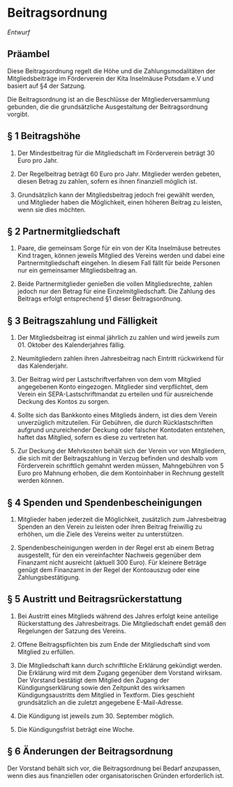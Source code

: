 # Beitragsordnung

_Entwurf_

## Präambel

Diese Beitragsordnung regelt die Höhe und die Zahlungsmodalitäten der Mitgliedsbeiträge im Förderverein der Kita Inselmäuse Potsdam e.V und basiert auf §4 der Satzung.

Die Beitragsordnung ist an die Beschlüsse der Mitgliederversammlung gebunden, die die grundsätzliche Ausgestaltung der Beitragsordnung vorgibt.

## § 1 Beitragshöhe

1. Der Mindestbeitrag für die Mitgliedschaft im Förderverein beträgt 30 Euro pro Jahr.

2. Der Regelbeitrag beträgt 60 Euro pro Jahr. Mitglieder werden gebeten, diesen Betrag zu zahlen, sofern es ihnen finanziell möglich ist.

3. Grundsätzlich kann der Mitgliedsbeitrag jedoch frei gewählt werden, und Mitglieder haben die Möglichkeit, einen höheren Beitrag zu leisten, wenn sie dies möchten.

## § 2 Partnermitgliedschaft

1. Paare, die gemeinsam Sorge für ein von der Kita Inselmäuse betreutes Kind tragen, können jeweils Mitglied des Vereins werden und dabei eine Partnermitgliedschaft eingehen. In diesem Fall fällt für beide Personen nur ein gemeinsamer Mitgliedsbeitrag an.

2. Beide Partnermitglieder genießen die vollen Mitgliedsrechte, zahlen jedoch nur den Betrag für eine Einzelmitgliedschaft. Die Zahlung des Beitrags erfolgt entsprechend §1 dieser Beitragsordnung.

## § 3 Beitragszahlung und Fälligkeit

1. Der Mitgliedsbeitrag ist einmal jährlich zu zahlen und wird jeweils zum 01. Oktober des Kalenderjahres fällig.

2. Neumitgliedern zahlen ihren Jahresbeitrag nach Eintritt rückwirkend für das Kalenderjahr.

3. Der Beitrag wird per Lastschriftverfahren von dem vom Mitglied angegebenen Konto eingezogen. Mitglieder sind verpflichtet, dem Verein ein SEPA-Lastschriftmandat zu erteilen und für ausreichende Deckung des Kontos zu sorgen.

4. Sollte sich das Bankkonto eines Mitglieds ändern, ist dies dem Verein unverzüglich mitzuteilen. Für Gebühren, die durch Rücklastschriften aufgrund unzureichender Deckung oder falscher Kontodaten entstehen, haftet das Mitglied, sofern es diese zu vertreten hat.

5. Zur Deckung der Mehrkosten behält sich der Verein vor von Mitgliedern, die sich mit der Beitragszahlung in Verzug befinden und deshalb vom Förderverein schriftlich gemahnt werden müssen, Mahngebühren von 5 Euro pro Mahnung erhoben, die dem Kontoinhaber in Rechnung gestellt werden können.

## § 4 Spenden und Spendenbescheinigungen

1. Mitglieder haben jederzeit die Möglichkeit, zusätzlich zum Jahresbeitrag Spenden an den Verein zu leisten oder ihren Beitrag freiwillig zu erhöhen, um die Ziele des Vereins weiter zu unterstützen.

2. Spendenbescheinigungen werden in der Regel erst ab einem Betrag ausgestellt, für den ein vereinfachter Nachweis gegenüber dem Finanzamt nicht ausreicht (aktuell 300 Euro). Für kleinere Beträge genügt dem Finanzamt in der Regel der Kontoauszug oder eine Zahlungsbestätigung.

## § 5 Austritt und Beitragsrückerstattung

1. Bei Austritt eines Mitglieds während des Jahres erfolgt keine anteilige Rückerstattung des Jahresbeitrags. Die Mitgliedschaft endet gemäß den Regelungen der Satzung des Vereins.

2. Offene Beitragspflichten bis zum Ende der Mitgliedschaft sind vom Mitglied zu erfüllen.

3. Die Mitgliedschaft kann durch schriftliche Erklärung gekündigt werden. Die Erklärung wird mit dem Zugang gegenüber dem Vorstand wirksam. Der Vorstand bestätigt dem Mitglied den Zugang der Kündigungserklärung sowie den Zeitpunkt des wirksamen Kündigungsaustritts dem Mitglied in Textform. Dies geschieht grundsätzlich an die zuletzt angegebene E-Mail-Adresse.

4. Die Kündigung ist jeweils zum 30. September möglich.

5. Die Kündigungsfrist beträgt eine Woche.

## § 6 Änderungen der Beitragsordnung

Der Vorstand behält sich vor, die Beitragsordnung bei Bedarf anzupassen, wenn dies aus finanziellen oder organisatorischen Gründen erforderlich ist.
